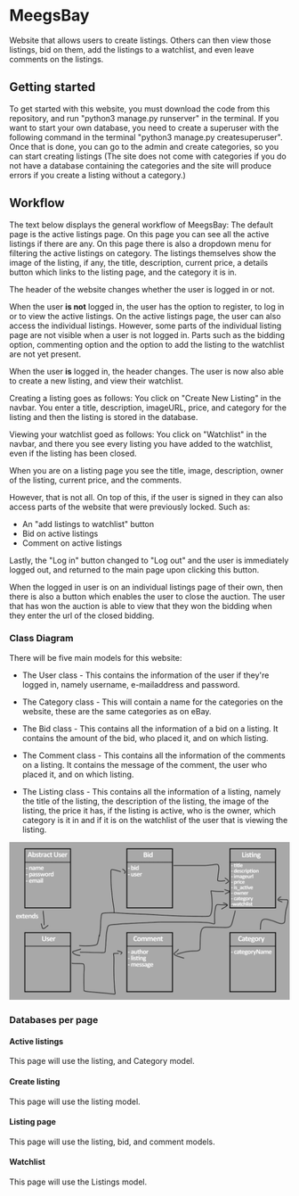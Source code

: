 # MeegsBay

Website that allows users to create listings. Others can then view those listings, bid on them, add the listings to a watchlist, and even leave comments on the listings.

## Getting started

To get started with this website, you must download the code from this repository, and run "python3 manage.py runserver" in the terminal. If you want to start your own database, you need to create a superuser with the following command in the terminal "python3 manage.py createsuperuser". Once that is done, you can go to the admin and create categories, so you can start creating listings (The site does not come with categories if you do not have a database containing the categories and the site will produce errors if you create a listing without a category.)


## Workflow

The text below displays the general workflow of MeegsBay:
The default page is the active listings page. On this page you can see all the active listings if there are any. On this page there is also a dropdown menu for filtering the active listings on category. The listings themselves show the image of the listing, if any, the title, description, current price, a details button which links to the listing page, and the category it is in.

The header of the website changes whether the user is logged in or not.

When the user **is not** logged in, the user has the option to register, to log in or to view the active listings. On the active listings page, the user can also access the individual listings. However, some parts of the individual listing page are not visible when a user is not logged in. Parts such as the bidding option, commenting option and the option to add the listing to the watchlist are not yet present.

When the user **is** logged in, the header changes. The user is now also able to create a new listing, and view their watchlist.

Creating a listing goes as follows: You click on "Create New Listing" in the navbar. You enter a title, description, imageURL, price, and category for the listing and then the listing is stored in the database.

Viewing your watchlist goed as follows: You click on "Watchlist" in the navbar, and there you see every listing you have added to the watchlist, even if the listing has been closed.

When you are on a listing page you see the title, image, description, owner of the listing, current price, and the comments.

However, that is not all. On top of this, if the user is signed in they can also access parts of the website that were previously locked. Such as:
- An "add listings to watchlist" button
- Bid on active listings
- Comment on active listings

Lastly, the "Log in" button changed to "Log out" and the user is immediately logged out, and returned to the main page upon clicking this button.

When the logged in user is on an individual listings page of their own, then there is also a button which enables the user to close the auction. The user that has won the auction is able to view that they won the bidding when they enter the url of the closed bidding.

### Class Diagram

There will be five main models for this website:

- The User class - This contains the information of the user if they're logged in, namely username, e-mailaddress and password.

- The Category class - This will contain a name for the categories on the website, these are the same categories as on eBay.

- The Bid class - This contains all the information of a bid on a listing. It contains the amount of the bid, who placed it, and on which listing.

- The Comment class - This contains all the information of the comments on a listing. It contains the message of the comment, the user who placed it, and on which listing.

- The Listing class - This contains all the information of a listing, namely the title of the listing, the description of the listing, the image of the listing, the price it has, if the listing is active, who is the owner, which category is it in and if it is on the watchlist of the user that is viewing the listing.

![Overview](ClassDiagram.png)

### Databases per page

#### Active listings

This page will use the listing, and Category model.

#### Create listing

This page will use the listing model.

#### Listing page

This page will use the listing, bid, and comment models.

#### Watchlist

This page will use the Listings model.

